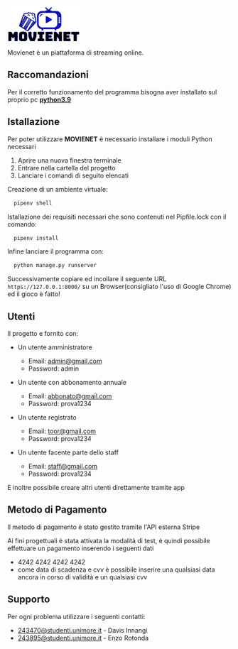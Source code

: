![Movienet Logo](/static/img/Logofinale.png)

Movienet è un piattaforma di streaming online.

## **Raccomandazioni**

Per il corretto funzionamento del programma bisogna aver installato sul proprio pc [**python3.9**](https://www.python.org/downloads/)

## **Istallazione**

Per poter utilizzare **MOVIENET** è necessario installare i moduli Python necessari

1. Aprire una nuova finestra terminale
2. Entrare nella cartella del progetto
3. Lanciare i comandi di seguito elencati

Creazione di un ambiente virtuale:

```python
  pipenv shell
```

Istallazione dei requisiti necessari che sono contenuti nel Pipfile.lock con il comando:

```python
  pipenv install
```

Infine lanciare il programma con:

```python
  python manage.py runserver
```

Successivamente copiare ed incollare il seguente URL `https://127.0.0.1:8000/` su un Browser(consigliato l'uso di Google Chrome) ed il gioco è fatto!

## **Utenti**
Il progetto e fornito con:

  * Un utente amministratore
    *  Email: admin@gmail.com
    *  Password: admin

  * Un utente con abbonamento annuale
    * Email: abbonato@gmail.com
    * Password: prova1234

  * Un utente registrato
    * Email: toor@gmail.com
    * Password: prova1234

  * Un utente facente parte dello staff
    * Email: staff@gmail.com
    * Password: prova1234

E inoltre possibile creare altri utenti direttamente tramite app

## **Metodo di Pagamento**
Il metodo di pagamento è stato gestito tramite l'API esterna Stripe

Ai fini progettuali è stata attivata la modalità di test, è quindi possibile effettuare un pagamento inserendo i seguenti dati
* 4242 4242 4242 4242
* come data di scadenza e cvv è possibile inserire una qualsiasi data ancora in corso di validità e un qualsiasi cvv

## **Supporto**

Per ogni problema utilizzare i seguenti contatti:
* 243470@studenti.unimore.it - Davis Innangi
* 243895@studenti.unimore.it - Enzo Rotonda
